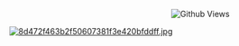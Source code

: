 ⠀⠀⠀⠀⠀⠀⠀⠀⠀⠀⠀⠀⠀⠀⠀⠀⠀⠀⠀⠀⠀⠀⠀⠀⠀⠀⠀⠀![Github Views](https://views.igorkowalczyk.dev/api/badge/sealguru?label=🪦&color=black)

[![8d472f463b2f50607381f3e420bfddff.jpg](https://i.postimg.cc/NGVQxsL7/8d472f463b2f50607381f3e420bfddff.jpg)](https://postimg.cc/6TrsWNry)
